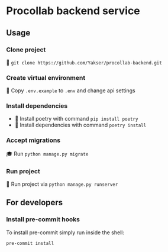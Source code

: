 # Procollab backend service

## Usage

### Clone project

📌 `git clone https://github.com/Yakser/procollab-backend.git`

### Create virtual environment

🔑 Copy `.env.example` to `.env` and change api settings

### Install dependencies

* 🐍 Install poetry with command `pip install poetry`
* 📎 Install dependencies with command `poetry install`

### Accept migrations

🎓 Run  `python manage.py migrate`

### Run project

🚀 Run project via `python manage.py runserver`

## For developers

### Install pre-commit hooks

To install pre-commit simply run inside the shell:

```bash
pre-commit install
```